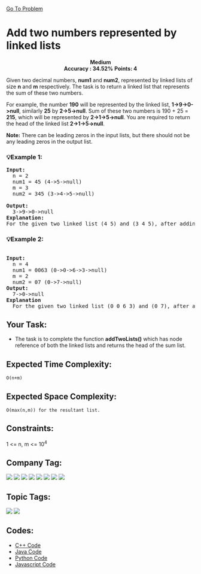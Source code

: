  [Go To Problem](https://www.geeksforgeeks.org/problems/add-two-numbers-represented-by-linked-lists/1)
# Add two numbers represented by linked lists
<div align="center">
  <strong>Medium</strong>    
</div>
<div align="center">
       <strong>Accuracy : 34.52%</strong>    
               <strong>Points: 4</strong>
</div>

Given two decimal numbers, <strong>num1</strong> and <strong>num2</strong>, represented by linked lists of size <strong>n</strong> and <strong>m</strong> respectively. The task is to return a linked list that represents the sum of these two numbers.

For example, the number <strong>190</strong> will be represented by the linked list, <strong>1->9->0->null</strong>, similarly <strong>25</strong> by <strong>2->5->null</strong>. Sum of these two numbers is 190 + 25 = <strong>215</strong>, which will be represented by <strong>2->1->5->null</strong>. You are required to return the head of the linked list <strong>2->1->5->null</strong>.

**Note:** There can be leading zeros in the input lists, but there should not be any leading zeros in the output list.

### 💡Example 1:
<pre>
<strong>Input:</strong>
  n = 2
  num1 = 45 (4->5->null)
  m = 3
  num2 = 345 (3->4->5->null)

<strong>Output:</strong> 
  3->9->0->null  
<strong>Explanation:</strong>
For the given two linked list (4 5) and (3 4 5), after adding the two linked list resultant linked list will be (3 9 0).
</pre>
### 💡Example 2:
<pre>

<strong>Input:</strong>
  n = 4
  num1 = 0063 (0->0->6->3->null)
  m = 2
  num2 = 07 (0->7->null)
<strong>Output:</strong> 
  7->0->null
<strong>Explanation</strong>
  For the given two linked list (0 0 6 3) and (0 7), after adding the two linked list resultant linked list will be (7 0).
</pre>
## Your Task:
  - The task is to complete the function <strong>addTwoLists()</strong> which has node reference of both the linked lists and returns the head of the sum list.   
## Expected Time Complexity:
 ```O(n+m)```
## Expected Space Complexity: 
```O(max(n,m)) for the resultant list.```

## Constraints: 
1 <= n, m <= 10<sup>4</sup>

## Company Tag: 
<p align="left">

<a href="https://www.geeksforgeeks.org/explore/?company[]=Flipkart"><img src="https://img.shields.io/badge/Flipkart-10000?style=for-the-badge&logo=Flipkart&logoColor=121481&labelColor=FDFFC2&color=5BBCFF"/></a>
<a href="https://www.geeksforgeeks.org/explore/?company[]=Morgan%20Stanley"><img src="https://img.shields.io/badge/Morgan%20Stanley-10000?style=for-the-badge&logo=Morgan%20Stanley&logoColor=&labelColor=FEFAF6&color=000066"/></a>
<a href="https://www.geeksforgeeks.org/explore/?company[]=Accolite"><img src="https://img.shields.io/badge/Accolite-10000?style=for-the-badge&logo=Accolite&logoColor=FFFFFF&labelColor=322C2B&color=ff6600"/></a>
<a href="https://www.geeksforgeeks.org/explore/?company[]=Amazon"><img src="https://img.shields.io/badge/Amazon-10000?style=for-the-badge&logo=Amazon&logoColor=&labelColor=FEFAF6&color=ff9900"/></a>
<a href="https://www.geeksforgeeks.org/explore/?company[]=Microsoft"><img src="https://img.shields.io/badge/Microsoft-10000?style=for-the-badge&logo=Microsoft&logoColor=121481&labelColor=FDFFC2&color=66ff33"/></a>
<a href="https://www.geeksforgeeks.org/explore/?company[]=Snapdeal"><img src="https://img.shields.io/badge/Snapdeal-10000?style=for-the-badge&logo=Snapdeal&logoColor=FFFFFF&labelColor=322C2B&color=ff3300"/></a>
<a href="https://www.geeksforgeeks.org/explore/?company[]=MakeMyTrip"><img src="https://img.shields.io/badge/MakeMyTrip-10000?style=for-the-badge&logo=MakeMyTrip&logoColor=121481&labelColor=FDFFC2&color=ffffff"/></a>
<a href="https://www.geeksforgeeks.org/explore/?company[]=Qualcomm"><img src="https://img.shields.io/badge/Qualcomm-10000?style=for-the-badge&logo=Qualcomm&logoColor=Ffd700&labelColor=FEFAF6&color=Ffd700"/></a>

## Topic Tags:
<p align="left">
   <a href="https://www.geeksforgeeks.org/explore/?category[]=Linked%20List"><img src="https://img.shields.io/badge/Linked%20List-258FFA?style=flat&logo=Linked%20List&logoColor=FF&labelColor=43822C&color=43822C" /></a>
   <a href="https://www.geeksforgeeks.org/explore/?category[]=Data%20Structures"><img src="https://img.shields.io/badge/Data%20Structures-100000?style=flat&logo=Data Structures&logoColor=F7F7F7&labelcolor=2A79D7&color=2A79D7" /></a>
 
## Codes:

 - [C++ Code](https://github.com/HackResist/GeeksForGeeks-POTD/blob/main/30-04-2024/Add%20two%20numbers%20represented%20by%20linked%20lists.cpp) 
 - [Java Code](https://github.com/HackResist/GeeksForGeeks-POTD/blob/main/30-04-2024/Add%20two%20numbers%20represented%20by%20linked%20lists.java)
 - [Python Code](https://github.com/HackResist/GeeksForGeeks-POTD/blob/main/30-04-2024/Add%20two%20numbers%20represented%20by%20linked%20lists.py)
  - [Javascript Code](https://github.com/HackResist/GeeksForGeeks-POTD/blob/main/30-04-2024/Add%20two%20numbers%20represented%20by%20linked%20lists.js)


 
